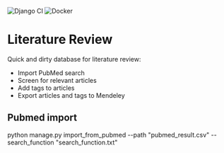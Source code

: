 ![Django CI](https://github.com/ipa/litrev/workflows/Django%20CI/badge.svg) ![Docker](https://github.com/ipa/litrev/workflows/Docker/badge.svg)

# Literature Review

Quick and dirty database for literature review:

* Import PubMed search
* Screen for relevant articles
* Add tags to articles
* Export articles and tags to Mendeley

## Pubmed import

python manage.py import_from_pubmed --path "pubmed_result.csv" --search_function "search_function.txt"
